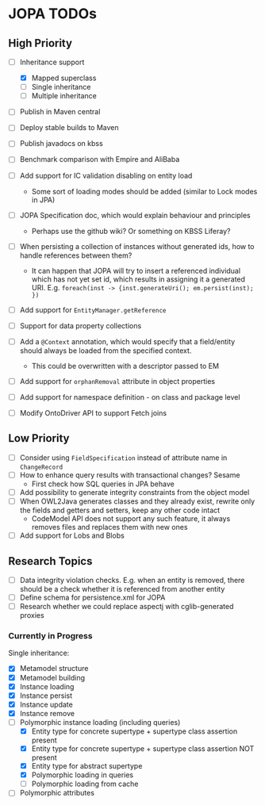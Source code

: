 # JOPA TODOs 

## High Priority

- [ ] Inheritance support
    - [x] Mapped superclass
    - [ ] Single inheritance
    - [ ] Multiple inheritance
- [ ] Publish in Maven central    
- [ ] Deploy stable builds to Maven
- [ ] Publish javadocs on kbss
- [ ] Benchmark comparison with Empire and AliBaba
- [ ] Add support for IC validation disabling on entity load
    - Some sort of loading modes should be added (similar to Lock modes in JPA)
- [ ] JOPA Specification doc, which would explain behaviour and principles
    - Perhaps use the github wiki? Or something on KBSS Liferay?
- [ ] When persisting a collection of instances without generated ids, how to handle references between them?
    - It can happen that JOPA will try to insert a referenced individual which has not yet set id, which
        results in assigning it a generated URI. E.g. `foreach(inst -> {inst.generateUri(); em.persist(inst); })`    
- [ ] Add support for `EntityManager.getReference`
- [ ] Support for data property collections
- [ ] Add a `@Context` annotation, which would specify that a field/entity should always be loaded from the specified context.
    - This could be overwritten with a descriptor passed to EM
- [ ] Add support for `orphanRemoval` attribute in object properties
- [ ] Add support for namespace definition - on class and package level
- [ ] Modify OntoDriver API to support Fetch joins


## Low Priority

- [ ] Consider using `FieldSpecification` instead of attribute name in `ChangeRecord`
- [ ] How to enhance query results with transactional changes? Sesame
    - First check how SQL queries in JPA behave
- [ ] Add possibility to generate integrity constraints from the object model
- [ ] When OWL2Java generates classes and they already exist, rewrite only the fields and getters and setters, keep any other code intact
    - CodeModel API does not support any such feature, it always removes files and replaces them with new ones
- [ ] Add support for Lobs and Blobs    

## Research Topics

- [ ] Data integrity violation checks. E.g. when an entity is removed, there should be a check whether it is referenced from another entity
- [ ] Define schema for persistence.xml for JOPA
- [ ] Research whether we could replace aspectj with cglib-generated proxies

### Currently in Progress

Single inheritance:
- [x] Metamodel structure
- [x] Metamodel building
- [x] Instance loading
- [x] Instance persist
- [x] Instance update
- [x] Instance remove
- [ ] Polymorphic instance loading (including queries)
    - [x] Entity type for concrete supertype + supertype class assertion present
    - [x] Entity type for concrete supertype + supertype class assertion NOT present
    - [x] Entity type for abstract supertype
    - [x] Polymorphic loading in queries
    - [ ] Polymorphic loading from cache
- [ ] Polymorphic attributes
